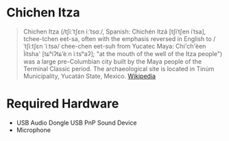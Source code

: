 # Chichen Itza

> Chichen Itza (/tʃiːˈtʃɛn iːˈtsɑː/, Spanish: Chichén Itzá [tʃiˈtʃen iˈtsa], tchee-tchen eet-sa, often with the emphasis reversed in English to /ˈtʃiːtʃɛn ˈiːtsə/ chee-chen eet-suh from Yucatec Maya: Chi'ch'èen Ìitsha' [tɕʰiʔtɕʼèːn ìːtsʰaʔ]; "at the mouth of the well of the Itza people") was a large pre-Columbian city built by the Maya people of the Terminal Classic period. The archaeological site is located in Tinúm Municipality, Yucatán State, Mexico. [Wikipedia](https://en.wikipedia.org/wiki/Chichen_Itza)

# Required Hardware

- USB Audio Dongle USB PnP Sound Device
- Microphone


